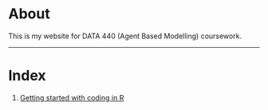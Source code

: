 # About

 This is my website for DATA 440 (Agent Based Modelling) coursework.
 
 -------

# Index

1. [Getting started with coding in R](getting_started_w_r.html)

